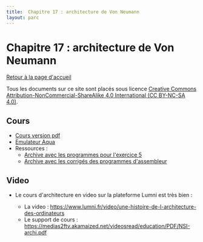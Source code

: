 ```yaml
---
title:  Chapitre 17 : architecture de Von Neumann
layout: parc
---
```




# Chapitre 17 : architecture de Von Neumann

[Retour à la page d'accueil](https://parc-nsi.github.io/premiere-nsi/index.html)

Tous les documents sur ce site sont   placés sous licence [Creative Commons Attribution-NonCommercial-ShareAlike 4.0 International (CC BY-NC-SA 4.0)](https://creativecommons.org/licenses/by-nc-sa/4.0/).




## Cours 

* [Cours version pdf](chapitre17/NSI-ArchitectureVonNeumann-Cours2020V2.pdf)
* [Emulateur Aqua](http://www.peterhigginson.co.uk/AQA/)
* Ressources :
  * [Archive avec les programmes pour l'exercice 5](chapitre17/ressources/exemple5.zip)
  * [Archive avec les corrigés des programmes d'assembleur](chapitre17/ressources/programmes_assembleur.zip)

## Video


* Le cours d'architecture en video sur la plateforme Lumni est très bien :  

    * La video : <https://www.lumni.fr/video/une-histoire-de-l-architecture-des-ordinateurs>
    * Le support de cours : <https://medias2ftv.akamaized.net/videosread/education/PDF/NSI-archi.pdf>